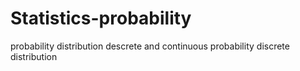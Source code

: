 # Statistics-probability
probability distribution descrete and continuous
probability discrete distribution
